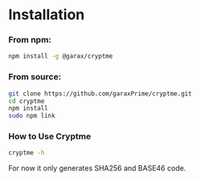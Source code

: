 # Installation

### From npm:

```bash
npm install -g @garax/cryptme
```

### From source:

```bash
git clone https://github.com/garaxPrime/cryptme.git
cd cryptme
npm install
sudo npm link
```

### How to Use Cryptme
```bash
cryptme -h
```
For now it only generates SHA256 and BASE46 code.